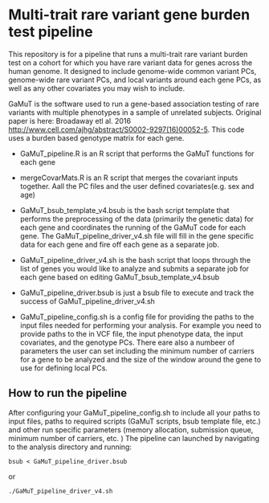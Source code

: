 # Multi-trait rare variant gene burden test pipeline
This repository is for a pipeline that runs a multi-trait rare variant burden test  on a cohort for which you have rare variant data for genes across the human  genome. It designed to include  genome-wide common variant PCs, genome-wide rare variant PCs, and local variants around each gene PCs, as well as any other covariates you may wish to include.

GaMuT is the software used to run a gene-based association testing of rare variants with multiple phenotypes in a sample of unrelated subjects. Original paper is here: Broadaway etl al. 2016 http://www.cell.com/ajhg/abstract/S0002-9297(16)00052-5. This code uses a burden based genotype matrix for each gene.

- GaMuT_pipeline.R is an R script that performs the GaMuT functions for each gene

- mergeCovarMats.R is an R script that merges the covariant inputs together. Aall the PC files and the user defined covariates(e.g. sex and age)

- GaMuT_bsub_template_v4.bsub is the bash script template that performs the preprocessing of the data (primarily the genetic data) for each gene and coordinates the running of the GaMuT code for each gene. The GaMuT_pipeline_driver_v4.sh file will fill in the gene specific data for each gene and fire off each gene as a separate job.

- GaMuT_pipeline_driver_v4.sh is the bash script that loops through the list of genes you would like to analyze and submits a separate job for each gene based on editing GaMuT_bsub_template_v4.bsub

- GaMuT_pipeline_driver.bsub is just a bsub file to execute and track the success of GaMuT_pipeline_driver_v4.sh


- GaMuT_pipeline_config.sh is a config file for providing the paths to the input files needed for performing your analysis. For example you need to provide paths to the in VCF file, the input phenotype data, the input covariates, and the genotype PCs. There eare also a numbeer of parameters the user can set including the minimum number of carriers for a gene to be analyzed and the size of the window around the gene to use for defining local PCs.

## How to run the pipeline
After configuring your GaMuT_pipeline_config.sh to include all your paths to input files, paths to required scripts (GaMuT scripts, bsub template file, etc.) and other run specific parameters (memory allocation, submission queue, minimum number of carriers, etc. ) The pipeline can launched by navigating to the analysis directory and running:

```
bsub < GaMuT_pipeline_driver.bsub
```
or

```
./GaMuT_pipeline_driver_v4.sh
```
